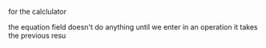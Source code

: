 for the calclulator

the equation field doesn't do anything until we enter in an operation
  it takes the previous resu